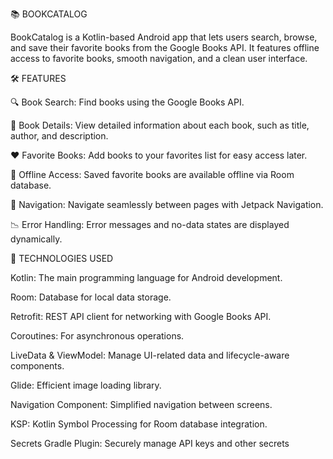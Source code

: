 📚 BOOKCATALOG

BookCatalog is a Kotlin-based Android app that lets users search, browse, and save their favorite books from the Google Books API. 
It features offline access to favorite books, smooth navigation, and a clean user interface.

🛠️ FEATURES

🔍 Book Search: Find books using the Google Books API.

📖 Book Details: View detailed information about each book, such as title, author, and description.

❤️ Favorite Books: Add books to your favorites list for easy access later.

🚫 Offline Access: Saved favorite books are available offline via Room database.

🧭 Navigation: Navigate seamlessly between pages with Jetpack Navigation.

📉 Error Handling: Error messages and no-data states are displayed dynamically.

🧰 TECHNOLOGIES USED

Kotlin: The main programming language for Android development.

Room: Database for local data storage.

Retrofit: REST API client for networking with Google Books API.

Coroutines: For asynchronous operations.

LiveData & ViewModel: Manage UI-related data and lifecycle-aware components.

Glide: Efficient image loading library.

Navigation Component: Simplified navigation between screens.

KSP: Kotlin Symbol Processing for Room database integration.

Secrets Gradle Plugin: Securely manage API keys and other secrets

